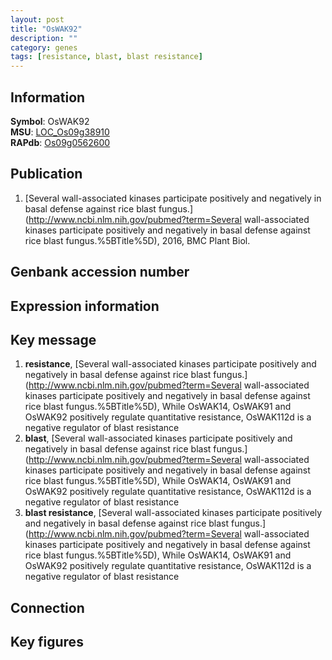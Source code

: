 ```yaml
---
layout: post
title: "OsWAK92"
description: ""
category: genes
tags: [resistance, blast, blast resistance]
---
```


## Information
__Symbol__: OsWAK92  
__MSU__: [LOC_Os09g38910](http://rice.plantbiology.msu.edu/cgi-bin/ORF_infopage.cgi?orf=LOC_Os09g38910)  
__RAPdb__: [Os09g0562600](http://rapdb.dna.affrc.go.jp/viewer/gbrowse_details/irgsp1?name=Os09g0562600)  

## Publication
1. [Several wall-associated kinases participate positively and negatively in basal defense against rice blast fungus.](http://www.ncbi.nlm.nih.gov/pubmed?term=Several wall-associated kinases participate positively and negatively in basal defense against rice blast fungus.%5BTitle%5D), 2016, BMC Plant Biol.

## Genbank accession number

## Expression information

## Key message
1. __resistance__, [Several wall-associated kinases participate positively and negatively in basal defense against rice blast fungus.](http://www.ncbi.nlm.nih.gov/pubmed?term=Several wall-associated kinases participate positively and negatively in basal defense against rice blast fungus.%5BTitle%5D),  While OsWAK14, OsWAK91 and OsWAK92 positively regulate quantitative resistance, OsWAK112d is a negative regulator of blast resistance
2. __blast__, [Several wall-associated kinases participate positively and negatively in basal defense against rice blast fungus.](http://www.ncbi.nlm.nih.gov/pubmed?term=Several wall-associated kinases participate positively and negatively in basal defense against rice blast fungus.%5BTitle%5D),  While OsWAK14, OsWAK91 and OsWAK92 positively regulate quantitative resistance, OsWAK112d is a negative regulator of blast resistance
3. __blast resistance__, [Several wall-associated kinases participate positively and negatively in basal defense against rice blast fungus.](http://www.ncbi.nlm.nih.gov/pubmed?term=Several wall-associated kinases participate positively and negatively in basal defense against rice blast fungus.%5BTitle%5D),  While OsWAK14, OsWAK91 and OsWAK92 positively regulate quantitative resistance, OsWAK112d is a negative regulator of blast resistance

## Connection

## Key figures


